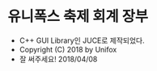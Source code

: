# 유니폭스 축제 회계 장부

* C++ GUI Library인 JUCE로 제작되었다.
* Copyright (C) 2018 by Unifox 
* 잘 써주세요! 2018/04/08

